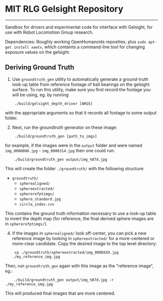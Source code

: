# MIT RLG Gelsight Repository #

--------------------

Sandbox for drivers and experimental code for interface with Gelsight,
for use with Robot Locomotion Group research.

Dependencies: Roughly working OpenHumanoids reposities, plus
```sudo apt-get install xawtv```, which containts a command-line tool
for changing exposure values on the gelsight.



## Deriving Ground Truth ##

1. Use `groundtruth_gen` utility to automatically generate a
ground-truth look-up table from reference footage of ball bearings
on the gelsight surface. To run this utility, make sure you
first record the footage you will be using, eg. by running

        ./build/gelsight_depth_driver [ARGS]

  with the appropriate arguments so that it records all footage to some
  output folder.

2. Next, run the groundtruth generator on these image:

        ./build/groundtruth_gen [path_to_imgs]

  for example, if the images were in the `output` folder and were  named
  `img_0000000.jpg` - `img_0000314.jpg` then one could run:

        ./build/groundtruth_gen output/img_%07d.jpg

  This will create the folder `./groundtruth/` with the following structure:

  * `groundtruth/`
    * `spherealigned/`
    * `sphereextracted/`
    * `sphererefptimgs/`
    * `sphere_standard.jpg`
    * `circle_index.csv`

  This contains the ground truth information necessary to use a
  look-up table  to invert the depth map (for reference, the final
  derived sphere images are in `sphererefptimgs/`).

4. If the images in `spherealigned/` look off-center,
  you can pick a new reference
  image by looking in `sphereextracted/` for a more-centered or more-clear
  candidate. Copy the desired image to the top level directory:

        cp ./groundtruth/sphereextracted/img_0000XXX.jpg ./my_reference_img.jpg

  Then, run `groundtruth_gen` again with this image as the "reference
  image", eg.:

        ./build/groundtruth_gen output/img_%07d.jpg -r ./my_reference_img.jpg

  This will produced final images that are more centered.

